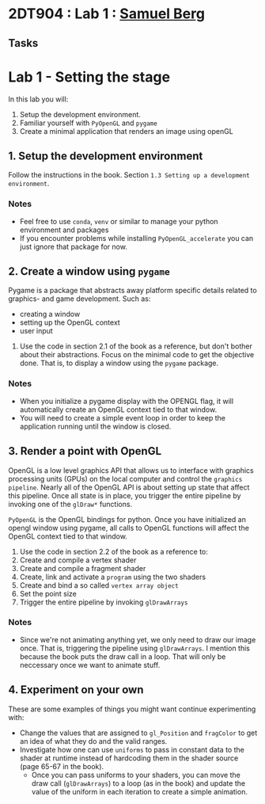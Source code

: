 # 2DT904 : Lab 1 : [Samuel Berg](mailto:sb224sc@student.lnu.se)

## Tasks

# Lab 1 - Setting the stage
In this lab you will:
1. Setup the development environment.
2. Familiar yourself with `PyOpenGL` and `pygame`
3. Create a minimal application that renders an image using openGL


## 1. Setup the development environment
Follow the instructions in the book. Section `1.3 Setting up a development environment`.

### Notes
- Feel free to use `conda`, `venv` or similar to manage your python environment and packages
- If you encounter problems while installing `PyOpenGL_accelerate` you can just ignore that package for now.

## 2. Create a window using `pygame`
Pygame is a package that abstracts away platform specific details related to graphics- and game development. Such as:
  * creating a window
  * setting up the OpenGL context
  * user input

1. Use the code in section 2.1 of the book as a reference, but don't bother about their abstractions. Focus on the minimal code to get the objective done. That is, to display a window using the `pygame` package. 

### Notes
- When you initialize a pygame display with the OPENGL flag, it will automatically create an OpenGL context tied to that window.
- You will need to create a simple event loop in order to keep the application running until the window is closed.

## 3. Render a point with OpenGL
OpenGL is a low level graphics API that allows us to interface with graphics processing units (GPUs) on the local computer and control the `graphics pipeline`. Nearly all of the OpenGL API is about setting up state that affect this pipeline. Once all state is in place, you trigger the entire pipeline by invoking one of the `glDraw*` functions.

`PyOpenGL` is the OpenGL bindings for python. Once you have initialized an opengl window using pygame, all calls to OpenGL functions will affect the OpenGL context tied to that window.

1. Use the code in section 2.2 of the book as a reference to:
  1. Create and compile a vertex shader
  1. Create and compile a fragment shader
  1. Create, link and activate a `program` using the two shaders
  1. Create and bind a so called `vertex array object`
  1. Set the point size
  1. Trigger the entire pipeline by invoking `glDrawArrays`

### Notes
- Since we're not animating anything yet, we only need to draw our image once. That is, triggering the pipeline using `glDrawArrays`. I mention this because the book puts the draw call in a loop. That will only be neccessary once we want to animate stuff.

## 4. Experiment on your own
These are some examples of things you might want continue experimenting with:

* Change the values that are assigned to `gl_Position` and `fragColor` to get an idea of what they do and the valid ranges.
* Investigate how one can use `uniforms` to pass in constant data to the shader at runtime instead of hardcoding them in the shader source (page 65-67 in the book).
  * Once you can pass uniforms to your shaders, you can move the draw call (`glDrawArrays`) to a loop (as in the book) and update the value of the uniform in each iteration to create a simple animation.


